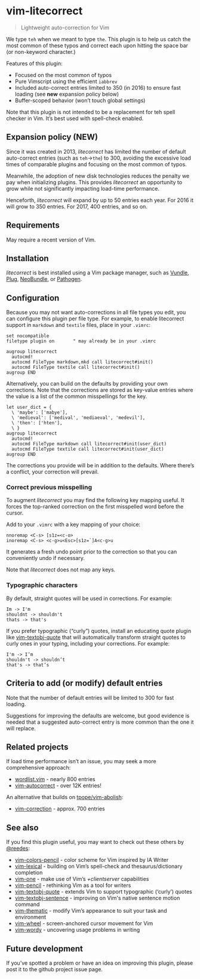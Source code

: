 # vim-litecorrect

> Lightweight auto-correction for Vim

We type `teh` when we meant to type `the`. This plugin is to help us catch
the most common of these typos and correct each upon hitting the space bar
(or non-keyword character.)

Features of this plugin:

* Focused on the most common of typos
* Pure Vimscript using the efficient `iabbrev`
* Included auto-correct entries limited to 350 (in 2016) to ensure fast
  loading (see **new** expansion policy below)
* Buffer-scoped behavior (won’t touch global settings)

Note that this plugin is not intended to be a replacement for teh spell
checker in Vim. It’s best used with spell-check enabled.

## Expansion policy (**NEW**)

Since it was created in 2013, _litecorrect_ has limited the number of
default auto-correct entries (such as `teh`->`the`) to 300, avoiding the
excessive load times of comparable plugins and focusing on the most common
of typos.

Meanwhile, the adoption of new disk technologies reduces the penalty we
pay when initializing plugins. This provides _litecorrect_ an opportunity
to grow while not significantly impacting load-time performance.

Henceforth, _litecorrect_ will expand by up to 50 entries each year. For
2016 it will grow to 350 entries. For 2017, 400 entries, and so on.

## Requirements

May require a recent version of Vim.

## Installation

_litecorrect_ is best installed using a Vim package manager, such
as [Vundle][vnd], [Plug][plg], [NeoBundle][nbn], or [Pathogen][pth].

[vnd]: https://github.com/gmarik/Vundle.vim
[plg]: https://github.com/junegunn/vim-plug
[nbn]: https://github.com/Shougo/neobundle.vim
[pth]: https://github.com/tpope/vim-pathogen

## Configuration

Because you may not want auto-corrections in all file types you edit, you can
configure this plugin per file type. For example, to enable litecorrect support
in `markdown` and `textile` files, place in your `.vimrc`:

  ```vim
  set nocompatible
  filetype plugin on       " may already be in your .vimrc

  augroup litecorrect
    autocmd!
    autocmd FileType markdown,mkd call litecorrect#init()
    autocmd FileType textile call litecorrect#init()
  augroup END
  ```

Alternatively, you can build on the defaults by providing your own
corrections. Note that the corrections are stored as key-value entries
where the value is a list of the common misspellings for the key.

  ```
  let user_dict = {
    \ 'maybe': ['mabye'],
    \ 'medieval': ['medival', 'mediaeval', 'medevil'],
    \ 'then': ['hten'],
    \ }
  augroup litecorrect
    autocmd!
    autocmd FileType markdown call litecorrect#init(user_dict)
    autocmd FileType textile call litecorrect#init(user_dict)
  augroup END
  ```

The corrections you provide will be in addition to the defaults. Where
there’s a conflict, your correction will prevail.

### Correct previous misspelling

To augment _litecorrect_ you may find the following key mapping useful.
It forces the top-ranked correction on the first misspelled word
before the cursor.

Add to your `.vimrc` with a key mapping of your choice:

```vim
nnoremap <C-s> [s1z=<c-o>
inoremap <C-s> <c-g>u<Esc>[s1z=`]A<c-g>u
```

It generates a fresh undo point prior to the correction so
that you can conveniently undo if necessary.

Note that _litecorrect_ does not map any keys.

### Typographic characters

By default, straight quotes will be used in corrections. For example:

```
Im -> I'm
shouldnt -> shouldn't
thats -> that's
```

If you prefer typographic (“curly”) quotes, install an educating quote plugin
like [vim-textobj-quote][qu] that will automatically transform straight quotes
to curly ones in your typing, including your corrections. For example:

```
I'm -> I’m
shouldn't -> shouldn’t
that's -> that’s
```

## Criteria to add (or modify) default entries

Note that the number of default entries will be limited to 300 for fast
loading.

Suggestions for improving the defaults are welcome, but good evidence is
needed that a suggested auto-correct entry is more common than the one it
will replace.

## Related projects

If load time performance isn’t an issue, you may seek a more
comprehensive approach:

* [wordlist.vim](https://github.com/vim-scripts/wordlist.vim) - nearly 800 entries
* [vim-autocorrect](https://github.com/panozzaj/vim-autocorrect) - over 12K entries!

An alternative that builds on [tpope/vim-abolish][va]:

* [vim-correction](https://github.com/jdelkins/vim-correction) - approx. 700 entries

[va]: http://github.com/tpope/vim-abolish

## See also

If you find this plugin useful, you may want to check out these others by
[@reedes][re]:

* [vim-colors-pencil][cp] - color scheme for Vim inspired by IA Writer
* [vim-lexical][lx] - building on Vim’s spell-check and thesaurus/dictionary completion
* [vim-one][vo] - make use of Vim’s _+clientserver_ capabilities
* [vim-pencil][pn] - rethinking Vim as a tool for writers
* [vim-textobj-quote][qu] - extends Vim to support typographic (‘curly’) quotes
* [vim-textobj-sentence][ts] - improving on Vim's native sentence motion command
* [vim-thematic][th] - modify Vim’s appearance to suit your task and environment
* [vim-wheel][wh] - screen-anchored cursor movement for Vim
* [vim-wordy][wo] - uncovering usage problems in writing

[re]: http://github.com/reedes
[cp]: http://github.com/reedes/vim-colors-pencil
[lx]: http://github.com/reedes/vim-lexical
[vo]: http://github.com/reedes/vim-one
[pn]: http://github.com/reedes/vim-pencil
[ts]: http://github.com/reedes/vim-textobj-sentence
[qu]: http://github.com/reedes/vim-textobj-quote
[th]: http://github.com/reedes/vim-thematic
[wh]: http://github.com/reedes/vim-wheel
[wo]: http://github.com/reedes/vim-wordy

## Future development

If you’ve spotted a problem or have an idea on improving this plugin,
please post it to the github project issue page.

